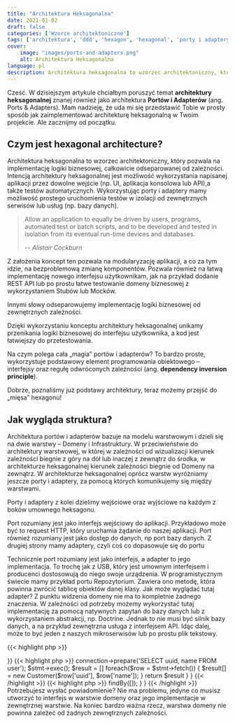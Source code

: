 ```yaml
---
title: "Architektura Heksagonalna"
date: 2021-01-02
draft: false
categories: ['Wzorce architektoniczne']
tags: ['architektura', 'ddd', 'hexagon', 'hexagonal', 'porty i adaptery']
cover:
    image: "images/ports-and-adapters.png"
    alt: Architektura Heksagonalna
language: pl
description: Architektura heksagonalna to wzorzec architektoniczny, który pozwala na implementację logiki biznesowej, odseparowanej od zależności.
---
```

Cześć. W dzisiejszym artykule chciałbym poruszyć temat **architektury heksagonalnej** znanej również jako architektura **Portów i Adapterów** (ang. Ports & Adapters). Mam nadzieję, że uda mi się przedstawić Tobie w prosty sposób jak zaimplementować architekturę heksagonalną w Twoim projekcie. Ale zacznijmy od początku.

## Czym jest hexagonal architecture?
Architektura heksagonalna to wzorzec architektoniczny, który pozwala na implementację logiki biznesowej, całkowicie odseparowanej od zależności. Intencją architektury heksagonalnej jest możliwość wykorzystania napisanej aplikacji przez dowolne wejście (np. UI, aplikacja konsolowa lub API),a także testów automatycznych. Wykorzystując porty i adaptery mamy możliwość prostego uruchomienia testów w izolacji od zewnętrznych serwisów lub usług (np. bazy danych).

> Allow an application to equally be driven by users, programs, automated test or batch scripts, and to be developed and tested in isolation from its eventual run-time devices and databases.
>
> -- <cite>Alistair Cockburn</cite>

Z założenia koncept ten pozwala na modularyzację aplikacji, a co za tym idzie, na bezproblemową zmianę komponentów. Pozwala również na łatwą implementację nowego interfejsu użytkownikam, jak na przykład dodanie REST API lub po prostu łatwe testowanie domeny biznesowej z wykorzystaniem Stubów lub Mocków.

Innymi słowy odseparowujemy implementację logiki biznesowej od zewnętrznych zależności.

Dzięki wykorzystaniu konceptu architektury heksagonalnej unikamy przenikania logiki biznesowej do interfejsu użytkownika, a kod jest łatwiejszy do przetestowania.

Na czym polega cała „magia” portów i adapterów? To bardzo proste, wykorzystuje podstawowy element programowania obiektowego – interfejsy oraz regułę odwróconych zależności (ang. **dependency inversion principle**).

Dobrze, poznaliśmy już podstawy architektury, teraz możemy przejść do „mięsa” hexagonu!

## Jak wygląda struktura?

Architektura portów i adapterów bazuje na modelu warstwowym i dzieli się na dwie warstwy – Domeny i Infrastruktury. W przeciwieństwie do architektury warstwowej, w której w zależności od wizualizacji kierunek zależności biegnie z góry na dół lub inaczej z zewnątrz do środka, w architekturze heksagonalnej kierunek zależności biegnie od Domeny na zewnątrz. W architekturze heksagonalnej oprócz warstw wyróżniamy jeszcze porty i adaptery, za pomocą których komunikujemy się między warstwami.

Porty i adaptery z kolei dzielimy wejściowe oraz wyjściowe na każdym z boków umownego heksagonu.

Port rozumiany jest jako interfejs wejściowy do aplikacji. Przykładowo może być to request HTTP, który uruchamia żądanie do naszej aplikacji. Port również rozumiany jest jako dostęp do danych, np port bazy danych. Z drugiej strony mamy adaptery, czyli coś co dopasowuje się do portu

Technicznie port rozumiany jest jako interfejs, a adapter to jego implementacja. To trochę jak z USB, który jest umownym interfejsem i producenci dostosowują do niego swoje urządzenia. W programistycznym świecie mamy przykład portu Repozytorium. Zawiera ono metodę, która powinna zwrócić tablicę obiektów danej klasy. Jak może wyglądać tutaj adapter? Z punktu widzenia domeny nie ma to kompletnie żadnego znaczenia. W zależności od potrzeby możemy wykorzystać tutaj implementację za pomocą natywnych zapytań do bazy danych lub z wykorzystaniem abstrakcji, np. Doctrine. Jednak to nie musi być silnik bazy danych, a na przykład zewnętrzna usługa z interfejsem API. Idąc dalej, może to być jeden z naszych mikroserwisów lub po prostu plik tekstowy.

{{< highlight php >}}
<?php

interface CustomerRepository
{
    /** @return Customer[] */
    public function findAll(): array;
}
{{< /highlight >}}
{{< highlight php >}}
<?php

class CustomerMysqlRepository implements CustomerRepository
{
    /** @return SomeClass[] */
    public function findAll(): array
    {
        $stmt = $this->connection->prepare('SELECT uuid, name FROM user');
        $stmt->exec();
        $result = []
        foreach($row = $stmt->fetch()) {
            $result[] = new Customer($row['uuid'], $row['name']);
        }
        return $result
    }
}
{{< /highlight >}}
{{< highlight php >}}
<?php
class CustomerDoctrineRepository implements CustomerRepository
{
    /** @return Customer[] */
    public function findAll(): array
    {
        return $this->findBy([]);
    }    
}
{{< /highlight >}}
Potrzebujesz wysłać powiadomienie? Nie ma problemu, jedyne co musisz utworzyć to interfejs w warstwie domeny oraz jego implementacje w zewnętrznej warstwie.

Na koniec bardzo ważna rzecz, warstwa domeny nie powinna zależeć od żadnych zewnętrznych zależności.
